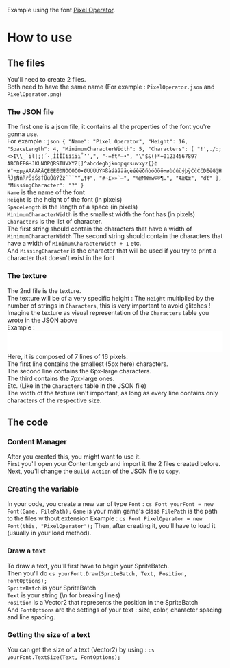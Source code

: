 Example using the font [Pixel Operator](https://www.dafont.com/pixel-operator.font).

# How to use

## The files
You'll need to create 2 files.  
Both need to have the same name (For example : `PixelOperator.json` and `PixelOperator.png`)  
### The JSON file
The first one is a json file, it contains all the properties of the font you're gonna use.  
For example : ````json
{
  "Name": "Pixel Operator",
  "Height": 16,
  "SpaceLength": 4,
  "MinimumCharacterWidth": 5,
  "Characters": [
    "!',./:;<>I\\_`il|¡¦´·¸ÌÍÎÏìíîïı˚‘’‚",
    "-=ft°–•",
    "\"$&()*+0123456789?ABCDEFGHJKLNOPQRSTUVXYZ[]^abcdeghjknopqrsuvxyz{}¢¥¨¬±µ¿ÀÁÂÃÄÅÇÈÉÊËÐÑÒÓÔÕÖ×ØÙÚÛÜÝÞßàáâãäåçèéêëðñòóôõö÷øùúûüýþÿĈĉČčĎĚěĜĝĤĥĴĵŇňŘřŜŝŠšŤŬŭŮůŸŽžˆˇ˘“”„†‡",
    "#~£«»˜—",
    "%@MWmw©®¶…",
    "ÆæŒœ",
    "ďť"
  ],
  "MissingCharacter": "?"
}````  
`Name` is the name of the font  
`Height` is the height of the font (in pixels)  
`SpaceLength` is the length of a space (in pixels)  
`MinimumCharacterWidth` is the smallest width the font has (in pixels)  
`Characters` is the list of character.  
The first string should contain the characters that have a width of `MinimumCharacterWidth`
The second string should contain the characters that have a width of `MinimumCharacterWidth + 1`
etc.  
And `MissingCharacter` is the character that will be used if you try to print a character that doesn't exist in the font  

### The texture
The 2nd file is the texture.  
The texture will be of a very specific height : The `Height` multiplied by the number of strings in `Characters`, this is very important to avoid glitches !  
Imagine the texture as visual representation of the `Characters` table you wrote in the JSON above  
Example :  
![PixelOperator.png](./PixelOperator.png)  
Here, it is composed of 7 lines of 16 pixels.  
The first line contains the smallest (5px here) characters.  
The second line contains the 6px-large characters.  
The third contains the 7px-large ones.  
Etc. (Like in the `Characters` table in the JSON file)  
The width of the texture isn't important, as long as every line contains only characters of the respective size.

## The code

### Content Manager
After you created this, you might want to use it.  
First you'll open your Content.mgcb and import it the 2 files created before.  
Next, you'll change the `Build Action` of the JSON file to `Copy`.  

### Creating the variable
In your code, you create a new var of type `Font` : ```cs
Font yourFont = new Font(Game, FilePath);```
`Game` is your main game's class
`FilePath` is the path to the files without extension
Example : ```cs
Font PixelOperator = new Font(this, "PixelOperator");```
Then, after creating it, you'll have to load it (usually in your load method).

### Draw a text
To draw a text, you'll first have to begin your SpriteBatch.  
Then you'll do ```cs
yourFont.Draw(SpriteBatch, Text, Position, FontOptions);```  
`SpriteBatch` is your SpriteBatch  
`Text` is your string (\n for breaking lines)  
`Position` is a Vector2 that represents the position in the SpriteBatch  
And `FontOptions` are the settings of your text : size, color, character spacing and line spacing.  

### Getting the size of a text 
You can get the size of a text (Vector2) by using : ```cs
yourFont.TextSize(Text, FontOptions);```  

